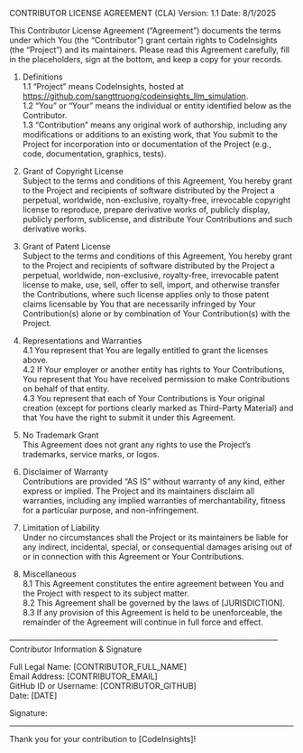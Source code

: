 CONTRIBUTOR LICENSE AGREEMENT (CLA)
Version: 1.1
Date: 8/1/2025

This Contributor License Agreement (“Agreement”) documents the terms under which You (the “Contributor”) grant certain rights to CodeInsights (the “Project”) and its maintainers.  Please read this Agreement carefully, fill in the placeholders, sign at the bottom, and keep a copy for your records.

1. Definitions  
   1.1 “Project” means CodeInsights, hosted at https://github.com/sangttruong/codeinsights_llm_simulation.  
   1.2 “You” or “Your” means the individual or entity identified below as the Contributor.  
   1.3 “Contribution” means any original work of authorship, including any modifications or additions to an existing work, that You submit to the Project for incorporation into or documentation of the Project (e.g., code, documentation, graphics, tests).  

2. Grant of Copyright License  
   Subject to the terms and conditions of this Agreement, You hereby grant to the Project and recipients of software distributed by the Project a perpetual, worldwide, non-exclusive, royalty-free, irrevocable copyright license to reproduce, prepare derivative works of, publicly display, publicly perform, sublicense, and distribute Your Contributions and such derivative works.

3. Grant of Patent License  
   Subject to the terms and conditions of this Agreement, You hereby grant to the Project and recipients of software distributed by the Project a perpetual, worldwide, non-exclusive, royalty-free, irrevocable patent license to make, use, sell, offer to sell, import, and otherwise transfer the Contributions, where such license applies only to those patent claims licensable by You that are necessarily infringed by Your Contribution(s) alone or by combination of Your Contribution(s) with the Project.

4. Representations and Warranties  
   4.1 You represent that You are legally entitled to grant the licenses above.  
   4.2 If Your employer or another entity has rights to Your Contributions, You represent that You have received permission to make Contributions on behalf of that entity.  
   4.3 You represent that each of Your Contributions is Your original creation (except for portions clearly marked as Third-Party Material) and that You have the right to submit it under this Agreement.

5. No Trademark Grant  
   This Agreement does not grant any rights to use the Project’s trademarks, service marks, or logos.

6. Disclaimer of Warranty  
   Contributions are provided “AS IS” without warranty of any kind, either express or implied.  The Project and its maintainers disclaim all warranties, including any implied warranties of merchantability, fitness for a particular purpose, and non-infringement.

7. Limitation of Liability  
   Under no circumstances shall the Project or its maintainers be liable for any indirect, incidental, special, or consequential damages arising out of or in connection with this Agreement or Your Contributions.

8. Miscellaneous  
   8.1 This Agreement constitutes the entire agreement between You and the Project with respect to its subject matter.  
   8.2 This Agreement shall be governed by the laws of [JURISDICTION].  
   8.3 If any provision of this Agreement is held to be unenforceable, the remainder of the Agreement will continue in full force and effect.

────────────────────────────────────────────────  
Contributor Information & Signature

Full Legal Name:    [CONTRIBUTOR_FULL_NAME]  
Email Address:     [CONTRIBUTOR_EMAIL]  
GitHub ID or Username: [CONTRIBUTOR_GITHUB]  
Date:              [DATE]  

Signature:  
_____________________________  

Thank you for your contribution to [CodeInsights]!  